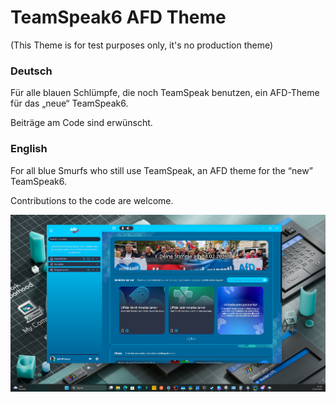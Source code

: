 # TeamSpeak6 AFD Theme

(This Theme is for test purposes only, it's no production theme)

### Deutsch

Für alle blauen Schlümpfe, die noch TeamSpeak benutzen, ein AFD-Theme für das „neue“ TeamSpeak6.

Beiträge am Code sind erwünscht.

### English

For all blue Smurfs who still use TeamSpeak, an AFD theme for the “new” TeamSpeak6.

Contributions to the code are welcome.

<img src="img.png">

